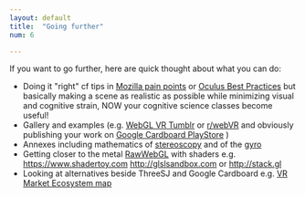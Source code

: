 ```yaml
---
layout: default
title:  "Going further"
num: 6

---
```


If you want to go further, here are quick thought about what you can do: 

* Doing it "right" cf tips in [Mozilla pain points](https://developer.mozilla.org/en-US/docs/Web/API/WebVR_API/WebVR_concepts#Eye_strain) or [Oculus Best Practices](http://static.oculus.com/sdk-downloads/documents/Oculus_Best_Practices_Guide.pdf) but basically making a scene as realistic as possible while minimizing visual and cognitive strain, NOW your cognitive science classes become useful!
* Gallery and examples (e.g. [WebGL VR Tumblr](http://webglvr.tumblr.com) or [r/webVR](https://www.reddit.com/r/webvr) and obviously publishing your work on [Google Cardboard PlayStore](https://play.google.com/store/apps/collection/promotion_3001527_cardboard_apps) )
* Annexes including mathematics of [stereoscopy](http://blog.cunnington.co.za/2010/09/14/mechanics-mathematics-of-stereoscopy/) and of the [gyro](http://www.cleonis.nl/physics/phys256/gyroscope_physics.php)
* Getting closer to the metal [RawWebGL](https://nickdesaulniers.github.io/RawWebGL/) with shaders e.g. https://www.shadertoy.com http://glslsandbox.com or http://stack.gl
* Looking at alternatives beside ThreeSJ and Google Cardboard e.g. [VR Market Ecosystem map](https://medium.com/@mccannatron/virtual-reality-vr-market-ecosystem-map-e6090af2e2af)
